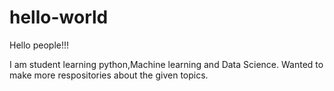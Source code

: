 # hello-world
Hello people!!!

I am student learning python,Machine learning and Data Science.
Wanted to make more respositories about the given topics.


